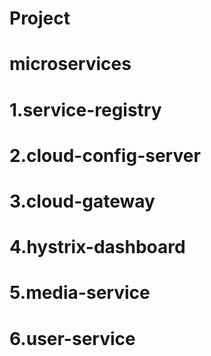 # Project
# microservices
# 1.service-registry
# 2.cloud-config-server
# 3.cloud-gateway
# 4.hystrix-dashboard
# 5.media-service
# 6.user-service
